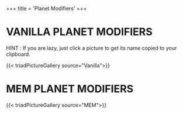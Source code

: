 +++
title = 'Planet Modifiers'
+++

# VANILLA PLANET MODIFIERS

HINT : If you are lazy, just click a picture to get its name copied to your clipboard.

{{< triadPictureGallery source="Vanilla">}}

# MEM PLANET MODIFIERS

{{< triadPictureGallery source="MEM">}}